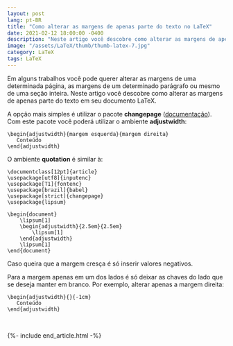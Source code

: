```yaml
---
layout: post
lang: pt-BR
title: "Como alterar as margens de apenas parte do texto no LaTeX"
date: 2021-02-12 18:00:00 -0400
description: "Neste artigo você descobre como alterar as margens de apenas parte do texto no LaTeX."
image: "/assets/LaTeX/thumb/thumb-latex-7.jpg"
category: LaTeX
tags: LaTeX
---
```


Em alguns trabalhos você pode querer alterar as margens de uma determinada página, as margens de um determinado parágrafo ou mesmo de uma seção inteira. Neste artigo você descobre como alterar as margens de apenas parte do texto em seu documento LaTeX.

A opção mais simples é utilizar o pacote **changepage** (<a href="https://www.ctan.org/pkg/changepage" target="_blank">documentação</a>). Com este pacote você poderá utilizar o ambiente **adjustwidth**:

```TeX
\begin{adjustwidth}{margem esquerda}{margem direita}
   Conteúdo
\end{adjustwidth}
```

O ambiente **quotation** é similar à:

```TeX
\documentclass[12pt]{article}
\usepackage[utf8]{inputenc}
\usepackage[T1]{fontenc}
\usepackage[brazil]{babel}
\usepackage[strict]{changepage}
\usepackage{lipsum}

\begin{document}
    \lipsum[1]
    \begin{adjustwidth}{2.5em}{2.5em}
        \lipsum[1]
    \end{adjustwidth}
    \lipsum[1]
\end{document}
```

Caso queira que a margem cresça é só inserir valores negativos.

Para a margem apenas em um dos lados é só deixar as chaves do lado que se deseja manter em branco. Por exemplo, alterar apenas a margem direita:

```TeX
\begin{adjustwidth}{}{-1cm}
   Conteúdo
\end{adjustwidth}
```

<br>

{%- include end_article.html -%}
